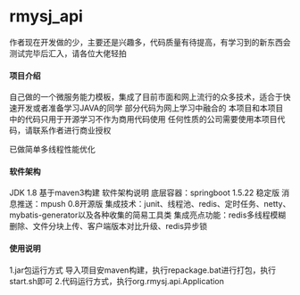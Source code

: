 # rmysj_api
作者现在开发做的少，主要还是兴趣多，代码质量有待提高，有学习到的新东西会测试完毕后汇入，请各位大佬轻拍

#### 项目介绍
自己做的一个微服务能力模板，集成了目前市面和网上流行的众多技术，适合于快速开发或者准备学习JAVA的同学
部分代码为网上学习中融合的
本项目和本项目中的代码只用于开源学习不作为商用代码使用
任何性质的公司需要使用本项目代码，请联系作者进行商业授权

已做简单多线程性能优化

#### 软件架构
JDK 1.8 基于maven3构建
软件架构说明
底层容器：springboot 1.5.22 稳定版
消息推送：mpush 0.8开源版
集成技术：junit、线程池、redis、定时任务、netty、mybatis-generator以及各种收集的简易工具类
集成亮点功能：redis多线程模糊删除、文件分块上传、客户端版本对比升级、redis异步锁


#### 使用说明
1.jar包运行方式
导入项目安maven构建，执行repackage.bat进行打包，执行start.sh即可
2.代码运行方式，执行org.rmysj.api.Application

